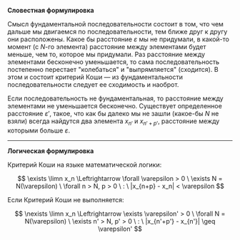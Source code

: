 **Словестная формулировка**

Смысл фундаментальной последовательности состоит в том, что чем дальше мы двигаемся по последовательности, тем ближе
друг к другу они расположены. Какое бы расстояние $\varepsilon$ мы не придумали, в какой-то момент (с $N$-го элемента) расстояние
между элементами будет меньше, чем то, которое мы придумали. Раз расстояние между элементами бесконечно уменьшается, то
сама последовательность постепенно перестает "колебаться" и "выпрямляется" (сходится). В этом и состоит критерий Коши — из фундаментальности последовательности следует ее сходимость и наоброт.

Если последовательность не фундаментальная, то расстояние между элементами не уменьшается бесконечно. Существует определенное расстояние $\varepsilon'$, такое, что как бы далеко мы не зашли (какое-бы $N$ не взяли)
всегда найдутся два элемента $x_{n'}$ и $x_{n'+p'}$, расстояние между которыми больше $\varepsilon$.

---

**Логическая формулировка**

Критерий Коши на языке математической логики:

$$ \exists \limn x_n \Leftrightarrow \forall \varepsilon > 0 \ \exists N = N(\varepsilon) \ \forall n > N, p > 0 \ : \ |x_{n+p} - x_n| < \varepsilon $$

Если Критерий Коши не выполняется:

$$ \nexists \limn x_n \Leftrightarrow \exists \varepsilon' > 0 \ \forall N = N(\varepsilon) \ \exists n' > N, p' > 0 \ : \ |x_{n'+p'} - x_{n'}| \geq \varepsilon' $$